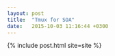 ```yaml
---
layout: post
title:  "Tmux for SOA"
date:   2015-10-03 11:16:44 +0300
---
```

{% include post.html site=site %}

